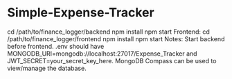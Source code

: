 ﻿# Simple-Expense-Tracker

cd /path/to/finance_logger/backend
npm install
npm start
Frontend:
cd /path/to/finance_logger/frontend
npm install
npm start
Notes:
Start backend before frontend.
.env should have MONGODB_URI=mongodb://localhost:27017/Expense_Tracker and JWT_SECRET=your_secret_key_here.
MongoDB Compass can be used to view/manage the database.
